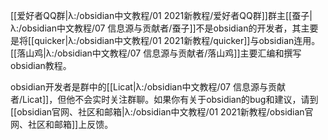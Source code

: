 [[爱好者QQ群|λ:/obsidian中文教程/01 2021新教程/爱好者QQ群]]群主[[蚕子|λ:/obsidian中文教程/07 信息源与贡献者/蚕子]]不是obsidian的开发者，其主要是将[[quicker|λ:/obsidian中文教程/01 2021新教程/quicker]]与obsidian连用。
[[落山鸡|λ:/obsidian中文教程/07 信息源与贡献者/落山鸡]]主要汇编和撰写obsidian教程。

obsidian开发者是群中的[[Licat|λ:/obsidian中文教程/07 信息源与贡献者/Licat]]，但他不会实时关注群聊。如果你有关于obsidian的bug和建议，请到[[obsidian官网、社区和邮箱|λ:/obsidian中文教程/01 2021新教程/obsidian官网、社区和邮箱]]上反馈。

